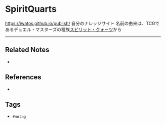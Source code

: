 # SpiritQuarts
https://iwatos.github.io/publish/
自分のナレッジサイト
名前の由来は、TCGであるデュエル・マスターズの種族[スピリット・クォーツ](https://www.google.com/search?q=%E3%83%87%E3%83%A5%E3%82%A8%E3%83%AB%E3%83%BB%E3%83%9E%E3%82%B9%E3%82%BF%E3%83%BC%E3%82%BA%E3%80%80%E3%82%B9%E3%83%94%E3%83%AA%E3%83%83%E3%83%88%E3%83%BB%E3%82%AF%E3%82%A9%E3%83%BC%E3%83%84&hl=ja&sxsrf=AOaemvJiCW_CNNVWV2_Hj0Xfsg2Dit0pVQ:1641188776064&source=lnms&tbm=isch&sa=X&ved=2ahUKEwj4pIbQ8JT1AhXfyYsBHcQgByEQ_AUoAnoECAEQBA&cshid=1641188802717554&biw=1455&bih=735&dpr=2.2)から

---
## Related Notes
- 

## References
- 

## Tags
- `#notag`